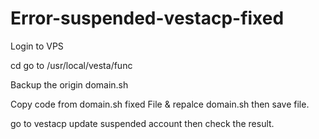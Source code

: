 # Error-suspended-vestacp-fixed
Login to VPS

cd go to /usr/local/vesta/func

Backup the origin domain.sh

Copy code from domain.sh fixed File & repalce domain.sh then save file.

go to vestacp update suspended account then check the result.
